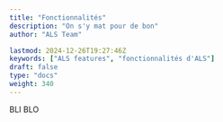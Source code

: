 ```yaml
---
title: "Fonctionnalités"
description: "On s'y mat pour de bon"
author: "ALS Team"

lastmod: 2024-12-26T19:27:46Z
keywords: ["ALS features", "fonctionnalités d'ALS"]
draft: false
type: "docs"
weight: 340
---
```


BLI BLO
